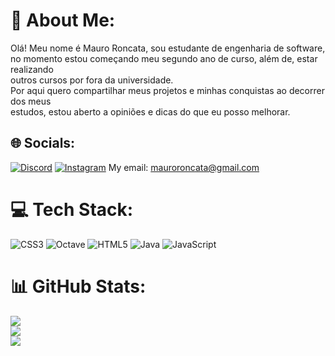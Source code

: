 # 💫 About Me:
Olá! Meu nome é Mauro Roncata, sou estudante de engenharia de software,<br>no momento estou começando meu segundo ano de curso, além de, estar realizando<br>outros cursos por fora da universidade.<br>Por aqui quero compartilhar meus projetos e minhas conquistas ao decorrer dos meus<br>estudos, estou aberto a opiniões e dicas do que eu posso melhorar.


## 🌐 Socials:
[![Discord](https://img.shields.io/badge/Discord-%237289DA.svg?logo=discord&logoColor=white)](https://discord.gg/.roncata) [![Instagram](https://img.shields.io/badge/Instagram-%23E4405F.svg?logo=Instagram&logoColor=white)](https://instagram.com/mauroroncata_) 
My email: mauroroncata@gmail.com

# 💻 Tech Stack:
![CSS3](https://img.shields.io/badge/css3-%231572B6.svg?style=flat&logo=css3&logoColor=white) ![Octave](https://img.shields.io/badge/OCTAVE-darkblue?style=flat&logo=octave&logoColor=fcd683) ![HTML5](https://img.shields.io/badge/html5-%23E34F26.svg?style=flat&logo=html5&logoColor=white) ![Java](https://img.shields.io/badge/java-%23ED8B00.svg?style=flat&logo=openjdk&logoColor=white) ![JavaScript](https://img.shields.io/badge/javascript-%23323330.svg?style=flat&logo=javascript&logoColor=%23F7DF1E)
# 📊 GitHub Stats:
![](https://github-readme-stats.vercel.app/api?username=Mauro-Roncata&theme=tokyonight&hide_border=false&include_all_commits=false&count_private=false)<br/>
![](https://github-readme-streak-stats.herokuapp.com/?user=Mauro-Roncata&theme=tokyonight&hide_border=false)<br/>
![](https://github-readme-stats.vercel.app/api/top-langs/?username=Mauro-Roncata&theme=tokyonight&hide_border=false&include_all_commits=false&count_private=false&layout=compact)

<!-- Proudly created with GPRM ( https://gprm.itsvg.in ) -->
